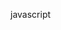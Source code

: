 javascript
    <script>
      // let & const - block scope -
      {
        var x1=10;
        let x2=20;
      }
      console.log(x1);
      console.log(x2);

      //var can be contained in functional scope

      function fun(){
        var t1=10;
        let t2=20;
        console.log(t1) // 10
        console.log(t2) // 20
      }
      
      //console.log(t1)  // not defined (error)
      //console.log(t2)  // not defined (error)

      function drivingTest(){
        let msg;
        if(age>18){
          msg = "eligible";
        }else{
          msg="not eligible";
        }
        console.log("🚗 are eligible")
      }
      drivingTest(20)

      //Implicit coercion
      var x1=3;
      var x2="5";
      console.log(x1 + x2);
      console.log(x1 - x2);

      //Explicit coercion
      var x1=3;
      var x2="5";
      console.log(x1 + parseInt(x2));
      console.log(x1 + + x2);
      
      [2,4,5] + "abc";
      //'2,4,5abc'

      [] + [];
      // ''

      null + 5;
      // 5

      4 * "5";
      // 20

      4 * "5a";
      // NaN

      NaN * NaN;
      // NaN

      NaN/4;
      // NaN

      typeof(NaN);
      // 'number'


      var g1 = 5;
      var g2 = "5";
      console.log(g1 == g2); // true Allows coercion , slower will try to convert into same data types.
      console.log(g1 === g2); // false Does not allow coercion faster first checks if the data types are same if not will return false.

function double(n){
    return n * 2
}

console.log(double(10));    

// Function Call
// argument - 10
//Function body
//return statement
//function decalaration
//args, params

function double = (n)=>{
    return n * 2;
}

const double = (n)=>{
    return n * 2
};
// undefined

const double = (n) => n * 2;
// undefined

//Normal function

function sum1(a,b){
    return a + b;
}

//Arrow function ( Here we can use let, var & const also, no need to use only const)

const sum4 = (a,b) => {
    return a + b;
}

const sum2 = ( a,b) => a + b;
sum2(5,10);

//Why?

a1 = 2
b1 = 4
console.log("The sum is:", a1 + b1);

a2 = 2
b2 = 4
console.log("The sum is:", a2 + b2);

a3 = 2
b3 = 4
console.log("The sum is:", a3 + b3);

//DRY - Don't repeat yourself - Thumb rule

const sum2 = ( a,b) => a + b;

console.log("The sum is:", sum2(2,4));
console.log("The sum is:", sum2(2,5));
console.log("The sum is:", sum2(3,6));

// 5 Pillars of code quality

// 1.Readability - 75% - Should be easy for other to read and uderstand
// 2.Maintainability - Code Debt - if code is sluggish we have to fix it earlier and not postpone
// 3.Extensibility - Should be able to add new functions
// 4.Testability - should be easy for them to test
// 5. Performance -  should be proper enough and should perform well

    </script>
  </body>
</html>
=======
```javascript
    <script>
      // let & const - block scope -
      {
        var x1=10;
        let x2=20;
      }
      console.log(x1);
      console.log(x2);

      //var can be contained in functional scope

      function fun(){
        var t1=10;
        let t2=20;
        console.log(t1) // 10
        console.log(t2) // 20
      }
      
      //console.log(t1)  // not defined (error)
      //console.log(t2)  // not defined (error)

      function drivingTest(){
        let msg;
        if(age>18){
          msg = "eligible";
        }else{
          msg="not eligible";
        }
        console.log("🚗 are eligible")
      }
      drivingTest(20)

      //Implicit coercion
      var x1=3;
      var x2="5";
      console.log(x1 + x2);
      console.log(x1 - x2);

      //Explicit coercion
      var x1=3;
      var x2="5";
      console.log(x1 + parseInt(x2));
      console.log(x1 + + x2);
      
      [2,4,5] + "abc";
      //'2,4,5abc'

      [] + [];
      // ''

      null + 5;
      // 5

      4 * "5";
      // 20

      4 * "5a";
      // NaN

      NaN * NaN;
      // NaN

      NaN/4;
      // NaN

      typeof(NaN);
      // 'number'


      var g1 = 5;
      var g2 = "5";
      console.log(g1 == g2); // true Allows coercion , slower will try to convert into same data types.
      console.log(g1 === g2); // false Does not allow coercion faster first checks if the data types are same if not will return false.

function double(n){
    return n * 2
}

console.log(double(10));    

// Function Call
// argument - 10
//Function body
//return statement
//function decalaration
//args, params

function double = (n)=>{
    return n * 2;
}

const double = (n)=>{
    return n * 2
};
// undefined

const double = (n) => n * 2;
// undefined

//Normal function

function sum1(a,b){
    return a + b;
}

//Arrow function ( Here we can use let, var & const also, no need to use only const)

const sum4 = (a,b) => {
    return a + b;
}

const sum2 = ( a,b) => a + b;
sum2(5,10);

//Why?

a1 = 2
b1 = 4
console.log("The sum is:", a1 + b1);

a2 = 2
b2 = 4
console.log("The sum is:", a2 + b2);

a3 = 2
b3 = 4
console.log("The sum is:", a3 + b3);

//DRY - Don't repeat yourself - Thumb rule

const sum2 = ( a,b) => a + b;

console.log("The sum is:", sum2(2,4));
console.log("The sum is:", sum2(2,5));
console.log("The sum is:", sum2(3,6));

// 5 Pillars of code quality

// 1.Readability - 75% - Should be easy for other to read and uderstand
// 2.Maintainability - Code Debt - if code is sluggish we have to fix it earlier and not postpone
// 3.Extensibility - Should be able to add new functions
// 4.Testability - should be easy for them to test
// 5. Performance -  should be proper enough and should perform well

    </script>
  </body>
</html>